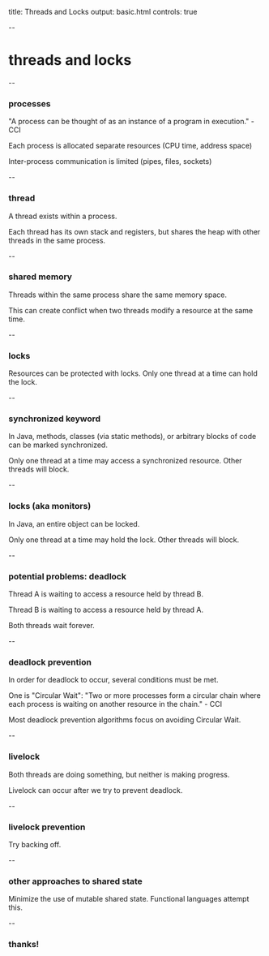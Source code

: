 title: Threads and Locks 
output: basic.html
controls: true

--

# threads and locks
--

### processes

"A process can be thought of as an instance of a program in execution." - CCI

Each process is allocated separate resources (CPU time, address space)

Inter-process communication is limited (pipes, files, sockets)

--

### thread

A thread exists within a process.

Each thread has its own stack and registers, but shares the heap with other threads in the same process.

--
### shared memory

Threads within the same process share the same memory space.

This can create conflict when two threads modify a resource at the same time.

--
### locks

Resources can be protected with locks. Only one thread at a time can hold the lock.

--
### synchronized keyword

In Java, methods, classes (via static methods), or arbitrary blocks of code can be marked synchronized.

Only one thread at a time may access a synchronized resource. Other threads will block.

--
### locks (aka monitors)

In Java, an entire object can be locked.

Only one thread at a time may hold the lock. Other threads will block.

-- 
### potential problems: deadlock

Thread A is waiting to access a resource held by thread B.

Thread B is waiting to access a resource held by thread A.

Both threads wait forever.

--
### deadlock prevention

In order for deadlock to occur, several conditions must be met.

One is "Circular Wait": "Two or more processes form a circular chain where each process is waiting on another resource in the chain." - CCI

Most deadlock prevention algorithms focus on avoiding Circular Wait.

--
### livelock

Both threads are doing something, but neither is making progress.

Livelock can occur after we try to prevent deadlock.

-- 
### livelock prevention

Try backing off.

-- 
### other approaches to shared state

Minimize the use of mutable shared state. Functional languages attempt this.


--
### thanks!
